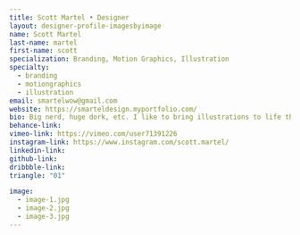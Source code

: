 ```yaml
---
title: Scott Martel • Designer
layout: designer-profile-imagesbyimage
name: Scott Martel
last-name: martel
first-name: scott
specialization: Branding, Motion Graphics, Illustration
specialty:
  - branding
  - motiongraphics
  - illustration
email: smartelwow@gmail.com
website: https://smarteldesign.myportfolio.com/
bio: Big nerd, huge dork, etc. I like to bring illustrations to life through motion.
behance-link:
vimeo-link: https://vimeo.com/user71391226
instagram-link: https://www.instagram.com/scott.martel/
linkedin-link:
github-link:
dribbble-link:
triangle: "01"

image:
  - image-1.jpg
  - image-2.jpg
  - image-3.jpg
---
```

